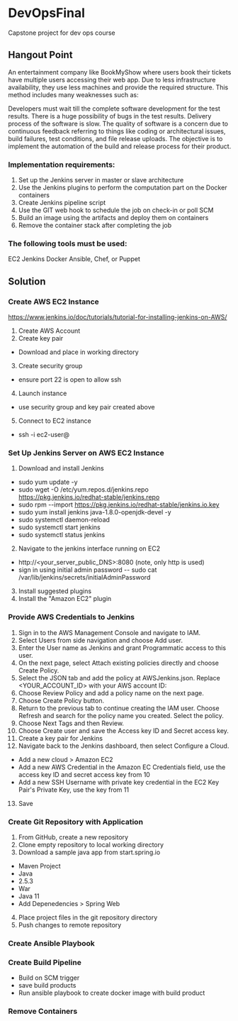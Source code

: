 # DevOpsFinal
Capstone project for dev ops course

## Hangout Point
An entertainment company like BookMyShow where users book their tickets have multiple users accessing their web app. Due to less infrastructure availability, they use less machines and provide the required structure. This method includes many weaknesses such as:

Developers must wait till the complete software development for the test results.
There is a huge possibility of bugs in the test results.
Delivery process of the software is slow.
The quality of software is a concern due to continuous feedback referring to things like coding or architectural issues, build failures, test conditions, and file release uploads.
The objective is to implement the automation of the build and release process for
their product.

### Implementation requirements:

1. Set up the Jenkins server in master or slave architecture
2. Use the Jenkins plugins to perform the computation part on the Docker containers
3. Create Jenkins pipeline script
4. Use the GIT web hook to schedule the job on check-in or poll SCM
5. Build an image using the artifacts and deploy them on containers
6. Remove the container stack after completing the job

### The following tools must be used:
EC2
Jenkins
Docker
Ansible, Chef, or Puppet


## Solution
### Create AWS EC2 Instance
https://www.jenkins.io/doc/tutorials/tutorial-for-installing-jenkins-on-AWS/
1. Create AWS Account
2. Create key pair
  - Download and place in working directory
3. Create security group
  - ensure port 22 is open to allow ssh
4. Launch instance
  - use security group and key pair created above
5. Connect to EC2 instance
  - ssh -i <keypem> ec2-user@<ec2 ip address> 
 
### Set Up Jenkins Server on AWS EC2 Instance
1. Download and install Jenkins 
  - sudo yum update -y
  - sudo wget -O /etc/yum.repos.d/jenkins.repo \
    https://pkg.jenkins.io/redhat-stable/jenkins.repo
  - sudo rpm --import https://pkg.jenkins.io/redhat-stable/jenkins.io.key
  - sudo yum install jenkins java-1.8.0-openjdk-devel -y
  - sudo systemctl daemon-reload
  - sudo systemctl start jenkins
  - sudo systemctl status jenkins

2. Navigate to the jenkins interface running on EC2
  - http://<your_server_public_DNS>:8080 (note, only http is used)
  - sign in using initial admin password -- sudo cat /var/lib/jenkins/secrets/initialAdminPassword 

3. Install suggested plugins
4. Install the "Amazon EC2" plugin
  
### Provide AWS Credentials to Jenkins
1. Sign in to the AWS Management Console and navigate to IAM.
2. Select Users from side navigation and choose Add user.
3. Enter the User name as Jenkins and grant Programmatic access to this user.
4. On the next page, select Attach existing policies directly and choose Create Policy.
5. Select the JSON tab and add the policy at AWSJenkins.json. Replace <YOUR_ACCOUNT_ID> with your AWS account ID:
6. Choose Review Policy and add a policy name on the next page.
7. Choose Create Policy button.
8. Return to the previous tab to continue creating the IAM user. Choose Refresh and search for the policy name you created. Select the policy.
9. Choose Next Tags and then Review.
10. Choose Create user and save the Access key ID and Secret access key.
11. Create a key pair for Jenkins
12. Navigate back to the Jenkins dashboard, then select Configure a Cloud.
  - Add a new cloud > Amazon EC2
  - Add a new AWS Credential in the Amazon EC Credentials field, use the access key ID and secret access key from 10
  - Add a new SSH Username with private key credential in the EC2 Key Pair's Private Key, use the key from 11
13. Save
  
### Create Git Repository with Application
1. From GitHub, create a new repository
2. Clone empty repository to local working directory
3. Download a sample java app from start.spring.io
  - Maven Project
  - Java
  - 2.5.3
  - War
  - Java 11
  - Add Depenedencies > Spring Web
4. Place project files in the git repository directory
5. Push changes to remote repository

### Create Ansible Playbook

### Create Build Pipeline 
- Build on SCM trigger
- save build products
- Run ansible playbook to create docker image with build product

### Remove Containers

